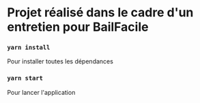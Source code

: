 # Projet réalisé dans le cadre d'un entretien pour BailFacile

### `yarn install`

Pour installer toutes les dépendances

### `yarn start`

Pour lancer l'application
